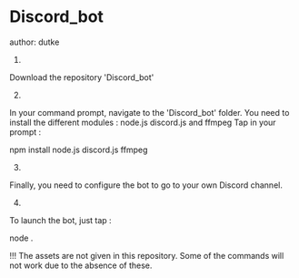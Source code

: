 # Discord_bot

author: dutke

1. 
Download the repository 'Discord_bot'

2.
In your command prompt, navigate to the 'Discord_bot' folder.
You need to install the different modules : node.js discord.js and ffmpeg
Tap in your prompt : 

npm install node.js discord.js ffmpeg

3.
Finally, you need to configure the bot to go to your own Discord channel.

4.
To launch the bot, just tap :

node .



!!! The assets are not given in this repository. Some of the commands will not work due to the absence of these.

